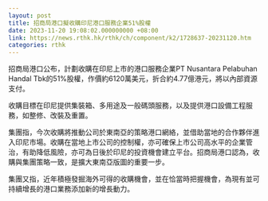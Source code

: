 ```yaml
---
layout: post
title: 招商局港口擬收購印尼港口服務企業51%股權
date: 2023-11-20 19:08:02.000000000 +08:00
link: https://news.rthk.hk/rthk/ch/component/k2/1728637-20231120.htm
categories: rthk
---
```


招商局港口公布，計劃收購在印尼上市的港口服務企業PT Nusantara Pelabuhan Handal Tbk的51%股權，作價約6120萬美元，折合約4.77億港元，將以內部資源支付。

收購目標在印尼提供集裝箱、多用途及一般碼頭服務，以及提供港口設備工程服務，如整修、改裝及重置。

集團指，今次收購將推動公司於東南亞的策略港口網絡，並借助當地的合作夥伴進入印尼市場。收購在當地上市公司的控制權，亦可確保上市公司高水平的企業管治，有助降低風險，亦可為日後於印尼的投資機會建立平台。招商局港口認為，收購與集團策略一致，是擴大東南亞版圖的重要一步。

集團又指，近年積極發掘海外可得的收購機會，並在恰當時把握機會，為現有並可持續增長的港口業務添加新的增長動力。
